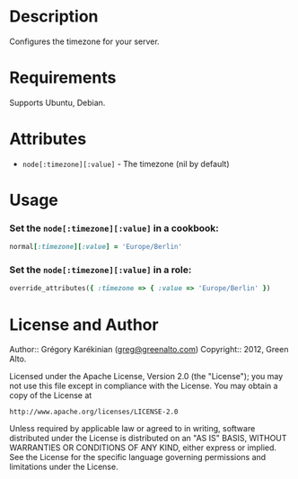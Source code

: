 Description
===========

Configures the timezone for your server.

Requirements
============

Supports Ubuntu, Debian.

Attributes
==========

* `node[:timezone][:value]` - The timezone (nil by default)


Usage
=====

### Set the `node[:timezone][:value]` in a cookbook:

```ruby
normal[:timezone][:value] = 'Europe/Berlin'
```

### Set the `node[:timezone][:value]` in a role:

```ruby
override_attributes({ :timezone => { :value => 'Europe/Berlin' })
```

License and Author
==================

Author:: Grégory Karékinian (<greg@greenalto.com>)
Copyright:: 2012, Green Alto.

Licensed under the Apache License, Version 2.0 (the "License");
you may not use this file except in compliance with the License.
You may obtain a copy of the License at

    http://www.apache.org/licenses/LICENSE-2.0

Unless required by applicable law or agreed to in writing, software
distributed under the License is distributed on an "AS IS" BASIS,
WITHOUT WARRANTIES OR CONDITIONS OF ANY KIND, either express or implied.
See the License for the specific language governing permissions and
limitations under the License.
